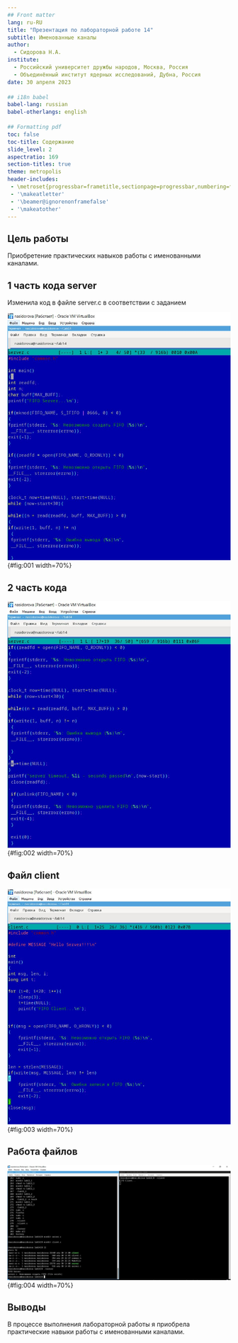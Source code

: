 ```yaml
---
## Front matter
lang: ru-RU
title: "Презентация по лабораторной работе 14"
subtitle: Именованные каналы
author:
  - Сидорова Н.А.
institute:
  - Российский университет дружбы народов, Москва, Россия
  - Объединённый институт ядерных исследований, Дубна, Россия
date: 30 апреля 2023

## i18n babel
babel-lang: russian
babel-otherlangs: english

## Formatting pdf
toc: false
toc-title: Содержание
slide_level: 2
aspectratio: 169
section-titles: true
theme: metropolis
header-includes:
 - \metroset{progressbar=frametitle,sectionpage=progressbar,numbering=fraction}
 - '\makeatletter'
 - '\beamer@ignorenonframefalse'
 - '\makeatother'
---
```


## Цель работы

Приобретение практических навыков работы с именованными каналами.

## 1 часть кода server
Изменила код в файле server.c в соответствии с заданием 

![1 часть кода](image/fig:001.jpg){#fig:001 width=70%}

## 2 часть кода
![2 часть кода](image/fig:002.jpg){#fig:002 width=70%}

## Файл client
![Код](image/fig:003.jpg){#fig:003 width=70%}

## Работа файлов
![Работа файлов](image/fig:004.jpg){#fig:004 width=70%}

## Выводы

В процессе выполнения лабораторной работы я приобрела практические навыки работы с именованными каналами.

